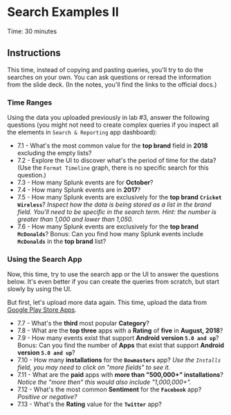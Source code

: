 # Search Examples II

Time: 30 minutes

## Instructions

This time, instead of copying and pasting queries, you'll try to do the searches on your own. You can ask questions or reread the information from the slide deck. (In the notes, you'll find the links to the official docs.)

### Time Ranges

Using the data you uploaded previously in lab #3, answer the following questions (you might not need to create complex queries if you inspect all the elements in `Search & Reporting` app dashboard):

- 7.1 - What's the most common value for the __top brand__ field in __2018__ excluding the empty lists?
- 7.2 - Explore the UI to discover what's the period of time for the data? (Use the `Format Timeline` graph, there is no specific search for this question.)
- 7.3 - How many Splunk events are for __October__?
- 7.4 - How many Splunk events are in __2017__?
- 7.5 - How many Splunk events are exclusively for the __top brand__ __`Cricket Wireless`__? _Inspect how the data is being stored as a list in the brand field. You'll need to be specific in the search term. Hint: the number is greater than 1,000 and lower than 1,050._
- 7.6 - How many Splunk events are exclusively for the __top brand__ __`McDonalds`__? Bonus: Can you find how many Splunk events include __`McDonalds`__ in the __top brand__ list?

### Using the Search App

Now, this time, try to use the search app or the UI to answer the questions below. It's even better if you can create the queries from scratch, but start slowly by using the UI.

But first, let's upload more data again. This time, upload the data from [Google Play Store Apps](../data/google-play-store-apps.zip).

- 7.7 - What's the __third__ most popular __Category__?
- 7.8 - What are the __top three__ apps with a __Rating__ of __five__ in __August, 2018__?
- 7.9 - How many events exist that support __Android__ __version `5.0 and up`__?  Bonus: Can you find the number of __Apps__ that exist that support __Android__ __version `5.0 and up`__?
- 7.10 - How many __installations__ for the __`Bowmasters`__ app? _Use the `Installs` field, you may need to click on "more fields" to see it._
- 7.11 - What are the __paid__ apps with __more than "500,000+" installations__? _Notice the "more then" this would also include "1,000,000+"._
- 7.12 - What's the most common __Sentiment__ for the __`Facebook`__ app? _Positive or negative?_
- 7.13 - What's the __Rating__ value for the __`Twitter`__ app?
